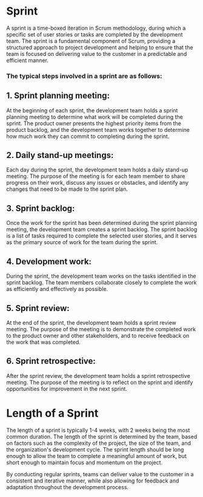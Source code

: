 # Sprint
A sprint is a time-boxed iteration in Scrum methodology, during which a specific set of user stories or tasks are completed by the development team. The sprint is a fundamental component of Scrum, providing a structured approach to project development and helping to ensure that the team is focused on delivering value to the customer in a predictable and efficient manner.

### The typical steps involved in a sprint are as follows:

## 1. Sprint planning meeting:
 At the beginning of each sprint, the development team holds a sprint planning meeting to determine what work will be completed during the sprint. The product owner presents the highest priority items from the product backlog, and the development team works together to determine how much work they can commit to completing during the sprint.

## 2. Daily stand-up meetings: 
Each day during the sprint, the development team holds a daily stand-up meeting. The purpose of the meeting is for each team member to share progress on their work, discuss any issues or obstacles, and identify any changes that need to be made to the sprint plan.

## 3. Sprint backlog: 
Once the work for the sprint has been determined during the sprint planning meeting, the development team creates a sprint backlog. The sprint backlog is a list of tasks required to complete the selected user stories, and it serves as the primary source of work for the team during the sprint.

## 4. Development work: 
During the sprint, the development team works on the tasks identified in the sprint backlog. The team members collaborate closely to complete the work as efficiently and effectively as possible.

## 5. Sprint review: 
At the end of the sprint, the development team holds a sprint review meeting. The purpose of the meeting is to demonstrate the completed work to the product owner and other stakeholders, and to receive feedback on the work that was completed.

## 6. Sprint retrospective: 
After the sprint review, the development team holds a sprint retrospective meeting. The purpose of the meeting is to reflect on the sprint and identify opportunities for improvement in the next sprint.

# Length of a Sprint
The length of a sprint is typically 1-4 weeks, with 2 weeks being the most common duration. The length of the sprint is determined by the team, based on factors such as the complexity of the project, the size of the team, and the organization's development cycle. The sprint length should be long enough to allow the team to complete a meaningful amount of work, but short enough to maintain focus and momentum on the project.

By conducting regular sprints, teams can deliver value to the customer in a consistent and iterative manner, while also allowing for feedback and adaptation throughout the development process.

